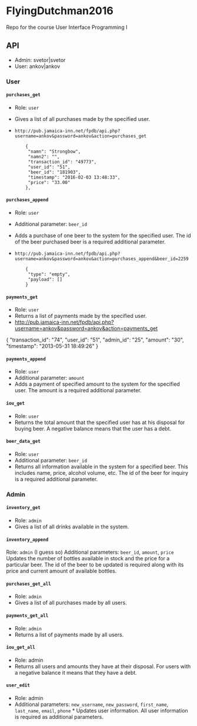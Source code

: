 # FlyingDutchman2016
Repo for the course User Interface Programming I

## API
* Admin: svetor|svetor
* User: ankov|ankov

### User
#### `purchases_get`
* Role: `user`
* Gives a list of all purchases made by the specified user.
* `http://pub.jamaica-inn.net/fpdb/api.php?username=ankov&password=ankov&action=purchases_get`

          {
           "namn": "Strongbow",
           "namn2": "",
           "transaction_id": "49773",
           "user_id": "51",
           "beer_id": "181903",
           "timestamp": "2016-02-03 13:48:33",
           "price": "33.00"
          },

#### `purchases_append`
* Role: `user`
* Additional parameter: `beer_id`
* Adds a purchase of one beer to the system for the specified user. The id of the beer purchased beer is a required additional parameter.
* `http://pub.jamaica-inn.net/fpdb/api.php?username=ankov&password=ankov&action=purchases_append&beer_id=2259`

          {
           "type": "empty",
           "payload": []
          }

#### `payments_get`
* Role: `user`
* Returns a list of payments made by the specified user.
* http://pub.jamaica-inn.net/fpdb/api.php?username=ankov&password=ankov&action=payments_get

{
 "transaction_id": "74",
 "user_id": "51",
 "admin_id": "25",
 "amount": "30",
 "timestamp": "2013-05-31 18:49:26"
}

#### `payments_append`
* Role: `user`
* Additional parameter: `amount`
* Adds a payment of specified amount to the system for the specified user. The amount is a required additional parameter.

#### `iou_get`
* Role: `user`
* Returns the total amount that the specified user has at his disposal for buying beer. A negative balance means that the user has a debt.

#### `beer_data_get`
* Role: `user`
* Additional parameter: `beer_id`
* Returns all information available in the system for a specified beer. This includes name, price, alcohol volume, etc. The id of the beer for inquiry is a required additional parameter.

### Admin

#### `inventory_get`
* Role: `admin`
* Gives a list of all drinks available in the system.

#### `inventory_append`
Role: `admin` (I guess so)
Additional parameters: `beer_id`, `amount`, `price`
Updates the number of bottles available in stock and the price for a particular beer. The id of the beer to be updated is required along with its price and current amount of available bottles.

#### `purchases_get_all`
* Role: `admin`
* Gives a list of all purchases made by all users.

#### `payments_get_all`
* Role: `admin`
* Returns a list of payments made by all users.

#### `iou_get_all`
* Role: admin
* Returns all users and amounts they have at their disposal. For users with a negative balance it means that they have a debt.

#### `user_edit`
* Role: admin
* Additional parameters:
`new_username`, `new_password`, `first_name`, `last_name`, `email`, `phone` * Updates user information. All user information is required as additional parameters.
